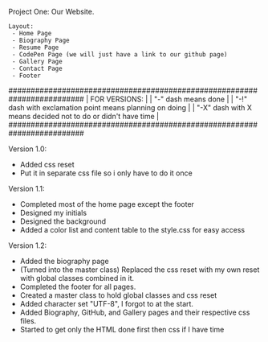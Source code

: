 Project One: Our Website.


	Layout:
	 - Home Page
	 - Biography Page
	 - Resume Page
	 - CodePen Page (we will just have a link to our github page)
	 - Gallery Page
	 - Contact Page
	 - Footer


#########################################################################
| FOR VERSIONS:                                                         |
|    "-" dash means done                                                |
|    "-!" dash with exclamation point means planning on doing           |
|    "-X" dash with X means decided not to do or didn't have time       |
######################################################################### 



Version 1.0:
  - Added css reset
  - Put it in separate css file so i only have to do it once

Version 1.1:
  - Completed most of the home page except the footer
  - Designed my initials
  - Designed the background
  - Added a color list and content table to the style.css for easy access

Version 1.2:
  - Added the biography page
  - (Turned into the master class) Replaced the css reset with my own reset with global classes combined in it.
  - Completed the footer for all pages.
  - Created a master class to hold global classes and css reset
  - Added character set "UTF-8", I forgot to at the start.
  - Added Biography, GitHub, and Gallery pages and their respective css files.
  - Started to get only the HTML done first then css if I have time

